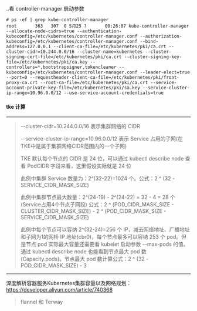 ..看 controller-manager 启动参数
```shell
# ps -ef | grep kube-controller-manager
root       363   307  0 5月25 ?       00:26:07 kube-controller-manager --allocate-node-cidrs=true --authentication-kubeconfig=/etc/kubernetes/controller-manager.conf --authorization-kubeconfig=/etc/kubernetes/controller-manager.conf --bind-address=127.0.0.1 --client-ca-file=/etc/kubernetes/pki/ca.crt --cluster-cidr=10.244.0.0/16 --cluster-name=kubernetes --cluster-signing-cert-file=/etc/kubernetes/pki/ca.crt --cluster-signing-key-file=/etc/kubernetes/pki/ca.key --controllers=*,bootstrapsigner,tokencleaner --kubeconfig=/etc/kubernetes/controller-manager.conf --leader-elect=true --port=0 --requestheader-client-ca-file=/etc/kubernetes/pki/front-proxy-ca.crt --root-ca-file=/etc/kubernetes/pki/ca.crt --service-account-private-key-file=/etc/kubernetes/pki/sa.key --service-cluster-ip-range=10.96.0.0/12 --use-service-account-credentials=true
```
#### tke 计算
----
> --cluster-cidr=10.244.0.0/16 表示集群网络的 CIDR
> 
> --service-cluster-ip-range=10.96.0.0/12 表示 Service 占用的子网(在TKE中是属于集群网络CIDR范围内的一个子网)
>
> TKE 默认每个节点的 CIDR 是 24 位，可以通过 kubectl describe node 查看 PodCIDR 字段来看，这里假设实际就是 24 位
>
> 此例中集群 Service 数量为：2^(32-22)=1024 个。公式：2 ^ (32 - SERVICE_CIDR_MASK_SIZE)
>
> 此例中集群节点最大数量：2^(24-19) - 2^(24-22) = 32 - 4 = 28 个 (Service占用4个节点子网段) 公式：2 ^ (POD_CIDR_MASK_SIZE - CLUSTER_CIDR_MASK_SIZE) - 2 ^ (POD_CIDR_MASK_SIZE - SERVICE_CIDR_MASK_SIZE)
> 
> 此例中每个节点可以容纳 2^(32-24)=256 个 IP，减去网络地址、广播地址和子网为1的网桥 IP 地址(cbr0)，每个节点最多可以容纳 253 个 pod。但是节点 pod 实际最大容量还需要看 kubelet 启动参数 --max-pods 的值。通过 kubectl describe node 也能看到节点最大 pod 数 (Capacity.pods)。节点最大 pod 数计算公式：2 ^ (32 - POD_CIDR_MASK_SIZE) - 3
-----
深度解析容器服务Kubernetes集群容量以及网络规划：https://developer.aliyun.com/article/740368
> flannel 和 Terway